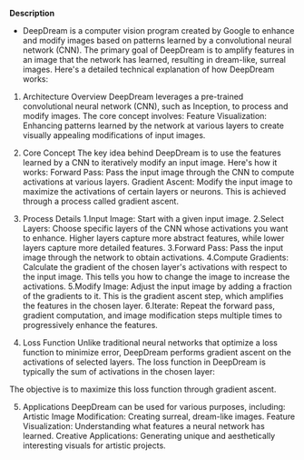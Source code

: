 **Description** 
- DeepDream is a computer vision program created by Google to enhance and modify images based on patterns learned by a convolutional neural network (CNN). The primary goal of DeepDream is to amplify features in an image that the network has learned, resulting in dream-like, surreal images. Here's a detailed technical explanation of how DeepDream works:

1. Architecture Overview
DeepDream leverages a pre-trained convolutional neural network (CNN), such as Inception, to process and modify images. The core concept involves:
Feature Visualization: Enhancing patterns learned by the network at various layers to create visually appealing modifications of input images.

2. Core Concept
The key idea behind DeepDream is to use the features learned by a CNN to iteratively modify an input image. Here's how it works:
Forward Pass: Pass the input image through the CNN to compute activations at various layers. Gradient Ascent: Modify the input image to maximize the activations of certain layers or neurons. This is achieved through a process called gradient ascent.

3. Process Details
1.Input Image: Start with a given input image.
2.Select Layers: Choose specific layers of the CNN whose activations you want to enhance. Higher layers capture more abstract features, while lower layers capture more detailed features.
3.Forward Pass: Pass the input image through the network to obtain activations.
4.Compute Gradients: Calculate the gradient of the chosen layer's activations with respect to the input image. This tells you how to change the image to increase the activations.
5.Modify Image: Adjust the input image by adding a fraction of the gradients to it. This is the gradient ascent step, which amplifies the features in the chosen layer.
6.Iterate: Repeat the forward pass, gradient computation, and image modification steps multiple times to progressively enhance the features.

4. Loss Function
Unlike traditional neural networks that optimize a loss function to minimize error, DeepDream performs gradient ascent on the activations of selected layers. The loss function in DeepDream is typically the sum of activations in the chosen layer:

The objective is to maximize this loss function through gradient ascent.

5. Applications
DeepDream can be used for various purposes, including:
Artistic Image Modification: Creating surreal, dream-like images.
Feature Visualization: Understanding what features a neural network has learned.
Creative Applications: Generating unique and aesthetically interesting visuals for artistic projects.

